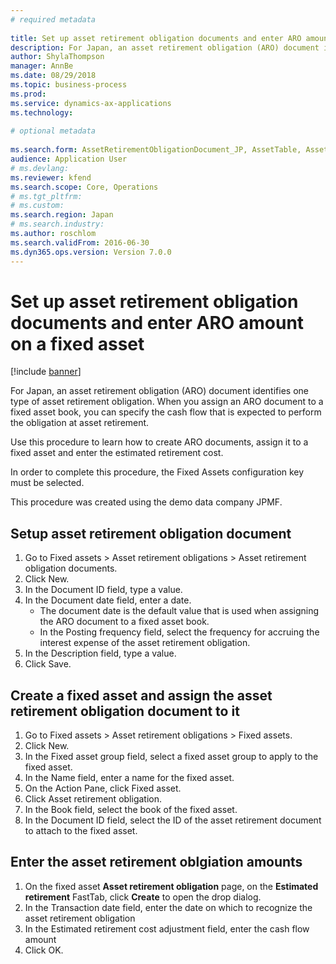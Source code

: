 ```yaml
--- 
# required metadata 
 
title: Set up asset retirement obligation documents and enter ARO amount on a fixed asset
description: For Japan, an asset retirement obligation (ARO) document identifies one type of asset retirement obligation. 
author: ShylaThompson
manager: AnnBe 
ms.date: 08/29/2018
ms.topic: business-process 
ms.prod:  
ms.service: dynamics-ax-applications 
ms.technology:  
 
# optional metadata 
 
ms.search.form: AssetRetirementObligationDocument_JP, AssetTable, AssetRetirementObligation_JP, AssetRetirementObligationLine_JP   
audience: Application User 
# ms.devlang:  
ms.reviewer: kfend
ms.search.scope: Core, Operations 
# ms.tgt_pltfrm:  
# ms.custom:  
ms.search.region: Japan
# ms.search.industry: 
ms.author: roschlom
ms.search.validFrom: 2016-06-30 
ms.dyn365.ops.version: Version 7.0.0 
---
```

# Set up asset retirement obligation documents and enter ARO amount on a fixed asset

[!include [banner](../../includes/banner.md)]

For Japan, an asset retirement obligation (ARO) document identifies one type of asset retirement obligation. When you assign an ARO document to a fixed asset book, you can specify the cash flow that is expected to perform the obligation at asset retirement. 



Use this procedure to learn how to create ARO documents, assign it to a fixed asset and enter the estimated retirement cost.



In order to complete this procedure, the Fixed Assets configuration key must be selected.



This procedure was created using the demo data company JPMF.


## Setup asset retirement obligation document
1. Go to Fixed assets > Asset retirement obligations > Asset retirement obligation documents.
2. Click New.
3. In the Document ID field, type a value.
4. In the Document date field, enter a date.
    * The document date is the default value that is used when assigning the ARO document to a fixed asset book.  
    * In the Posting frequency field, select the frequency for accruing the interest expense of the asset retirement obligation.  
5. In the Description field, type a value.
6. Click Save.

## Create a fixed asset and assign the asset retirement obligation document to it
1. Go to Fixed assets > Asset retirement obligations > Fixed assets.
2. Click New.
3. In the Fixed asset group field, select a fixed asset group to apply to the fixed asset.
4. In the Name field, enter a name for the fixed asset.
5. On the Action Pane, click Fixed asset.
6. Click Asset retirement obligation.
7. In the Book field, select the book of the fixed asset.
8. In the Document ID field, select the ID of the asset retirement document to attach to the fixed asset.

## Enter the asset retirement oblgiation amounts
1. On the fixed asset **Asset retirement obligation** page, on the **Estimated retirement** FastTab,  click **Create** to open the drop dialog.
2. In the Transaction date field, enter the date on which to recognize the asset retirement obligation
3. In the Estimated retirement cost adjustment field, enter the cash flow amount
4. Click OK.

